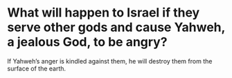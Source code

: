 # What will happen to Israel if they serve other gods and cause Yahweh, a jealous God, to be angry?

If Yahweh’s anger is kindled against them, he will destroy them from the surface of the earth.
